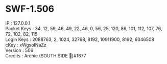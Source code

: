 # SWF-1.506
IP : 127.0.0.1<br>
Packet Keys : 34, 12, 59, 46, 49, 22, 46, 0, 56, 25, 120, 86, 101, 112, 107, 76, 72, 102, 82, 115<br>
Login Keys : 2088763, 2, 1024, 32768, 8192, 10911900, 8192, 6046508<br>
cKey : xWgsoINaZz<br>
Version : 506<br>
Credits : Archie (SOUTH SIDE 🐍)#1677<br>
